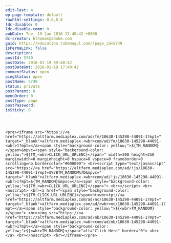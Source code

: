 ```yaml
---
edit-last: 4
wp-page-template: default
rawhtml-settings: 0,0,0,0
ldc-disable: 0
ldc-disable-comm: 0
pubDate: Tue, 19 Jan 2016 17:40:42 +0000
dc-creator: hthomas@adobe.com
guid: https://education.tubemogul.com/?page_id=5749
isPermaLink: false
description: 
postId: 5749
postDate: 2016-01-19 09:40:42
postDateGmt: 2016-01-19 17:40:42
commentStatus: open
pingStatus: open
postName: 5749
status: private
postParent: 0
menuOrder: 0
postType: page
postPassword: 
isSticky: 0
---
```


#

`<pre><iframe src="https://<a href="https://altfarm.mediaplex.com/ad/fm/18630-145298-44091-1?mpt=" target="_blank">altfarm.mediaplex.<wbr>com/ad/fm/18630-145298-44091-<wbr>1?mpt=</a><span style="background-color: yellow;">${TM_RANDOM}</span>&mpvc=<span style="background-color: yellow;">${TM_<wbr>CLICK_URL_URLENC}</span>" width=300 height=250 marginwidth=0 marginheight=0 hspace=0 vspace=0 frameborder=0 scrolling=no bordercolor="#000000">
  <br><script type="text/javascript" src="https://<a href="https://altfarm.mediaplex.com/ad/!js/18630-145298-44091-1?mpt=$%7BTM_RANDOM%7D&mpvc=" target="_blank">altfarm.mediaplex.<wbr>com/ad/!js/18630-145298-44091-<wbr>1?mpt=${TM_RANDOM}&mpvc=</a><span style="background-color: yellow;">${TM_<wbr>CLICK_URL_URLENC}</span>">
  <br></script>
  <br><noscript>
  <br><a href="<span style="background-color: yellow;">${TM_CLICK_URL_URLENC}</span>ht<wbr>tp://<a href="https://altfarm.mediaplex.com/ad/nc/18630-145298-44091-1?mpt=" target="_blank">altfarm.mediaplex.com/ad/<wbr>nc/18630-145298-44091-1?mpt=</a><span style="background-color: yellow;">${<wbr>TM_RANDOM}</span>">
  <br><img src="https://<a href="https://altfarm.mediaplex.com/ad/nb/18630-145298-44091-1?mpt=" target="_blank">altfarm.mediaplex.<wbr>com/ad/nb/18630-145298-44091-<wbr>1?mpt=</a><span style="background-color: yellow;">${<wbr>TM_RANDOM}</span>"alt="Click Here" border="0">
  <br></a>
  <br></noscript>
  <br></iframe></pre>` 